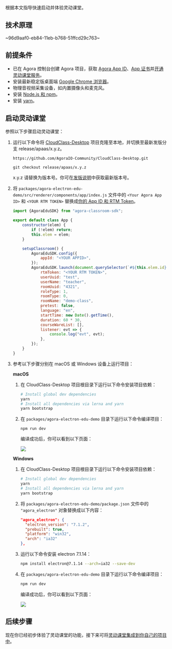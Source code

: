 根据本文指导快速启动并体验灵动课堂。

## 技术原理

~96d9aaf0-eb84-11eb-b768-51ffcd29c763~

<a name="prerequisites"></a>

## 前提条件

-   已在 Agora 控制台创建 Agora 项目，获取 <a href="/cn/Agora%20Platform/get_appid_token#%E8%8E%B7%E5%8F%96-app-id" target="_blank">Agora App ID</a>、<a href="/cn/Agora%20Platform/get_appid_token#%E8%8E%B7%E5%8F%96-app-%E8%AF%81%E4%B9%A6" target="_blank">App 证书</a>并<a href="/cn/agora-class/agora_class_enable?platform=Electron" target="_blank">开通灵动课堂服务</a>。
-   安装最新稳定版桌面端 [Google Chrome 浏览器](https://www.google.cn/chrome/)。
-   物理音视频采集设备，如内置摄像头和麦克风。
-   安装 [Node.js 和 npm](https://docs.npmjs.com/downloading-and-installing-node-js-and-npm)。
-   安装 [yarn](https://yarnpkg.com/getting-started/install)。

## 启动灵动课堂

参照以下步骤启动灵动课堂：

1. 运行以下命令将 [CloudClass-Desktop](https://github.com/AgoraIO-Community/CloudClass-Desktop) 项目克隆至本地，并切换至最新发版分支 release/apaas/x.y.z。

    ```
    https://github.com/AgoraIO-Community/CloudClass-Desktop.git
    ```

    ```
    git checkout release/apaas/x.y.z
    ```

    <div class="alert info">x.y.z 请替换为版本号。你可在<a href="/cn/agora-class/release_agora_class_web?platform=Web">发版说明</a>中获取最新版本号。</div>

2. 将 `packages/agora-electron-edu-demo/src/renderer/components/app/index.js` 文件中的 `<Your Agora App ID>` 和 `<YOUR RTM TOKEN>` 替换成[你的 App ID 和 RTM Token](#prerequisites)。

    ```javascript
    import {AgoraEduSDK} from "agora-classroom-sdk";

    export default class App {
        constructor(elem) {
            if (!elem) return;
            this.elem = elem;
        }

        setupClassroom() {
            AgoraEduSDK.config({
                appId: "<YOUR APPID>",
            });
            AgoraEduSDK.launch(document.querySelector(`#${this.elem.id}`), {
                rtmToken: "<YOUR RTM TOKEN>",
                userUuid: "test",
                userName: "teacher",
                roomUuid: "4321",
                roleType: 1,
                roomType: 0,
                roomName: "demo-class",
                pretest: false,
                language: "en",
                startTime: new Date().getTime(),
                duration: 60 * 30,
                courseWareList: [],
                listener: evt => {
                    console.log("evt", evt);
                },
            });
        }
    }
    ```

3. 参考以下步骤分别在 macOS 或 Windows 设备上运行项目：

    **macOS**

    1. 在 CloudClass-Desktop 项目根目录下运行以下命令安装项目依赖：

        ```bash
        # Install global dev dependencies
        yarn
        # Install all dependencies via lerna and yarn
        yarn bootstrap
        ```

    2. 在 `packages/agora-electron-edu-demo` 目录下运行以下命令编译项目：

        ```
        npm run dev
        ```

        编译成功后，你可以看到以下页面：

        ![](https://web-cdn.agora.io/docs-files/1623404345070)

    **Windows**

    1. 在 CloudClass-Desktop 项目根目录下运行以下命令安装项目依赖：

        ```bash
        # Install global dev dependencies
        yarn
        # Install all dependencies via lerna and yarn
        yarn bootstrap
        ```

    2. 将 `packages/agora-electron-edu-demo/package.json` 文件中的 `"agora_electron"` 对象替换成以下内容：

        ```json
        "agora_electron": {
          "electron_version": "7.1.2",
          "prebuilt": true,
          "platform": "win32",
          "arch": "ia32"
        },
        ```

    3. 运行以下命令安装 electron 7.1.14：

        ```bash
        npm install electron@7.1.14 --arch=ia32 --save-dev
        ```

    4. 在 `packages/agora-electron-edu-demo` 目录下运行以下命令编译项目：

        ```bash
        npm run dev
        ```

        编译成功后，你可以看到以下页面：

        ![](https://web-cdn.agora.io/docs-files/1623404345070)

## 后续步骤

现在你已经初步体验了灵动课堂的功能，接下来可将[灵动课堂集成到你自己的项目中](/cn/agora-class/agora_class_integrate_web?platform=Electron)。
